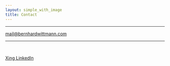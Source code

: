 ```yaml
---
layout: simple_with_image
title: Contact
---
```


---

<p id="email">
	<a href="mailto:mail@bernhardwittmann.com">mail@bernhardwittmann.com</a>
</p>

---

<br>

<p class="has-text-centered">
	<a class="button is-large is-white" href="http://xing.to/Bernhard_Wittmann">
		<span class="icon">
			<i class="fab fa-xing"></i>
		</span>
		<span>Xing</span>
	</a>
	<a class="button is-large is-white" href="http://linkedin.com/in/bernhard-wittmann">
		<span class="icon">
			<i class="fab fa-linkedin"></i>
		</span>
		<span>LinkedIn</span>
	</a>
</p>
